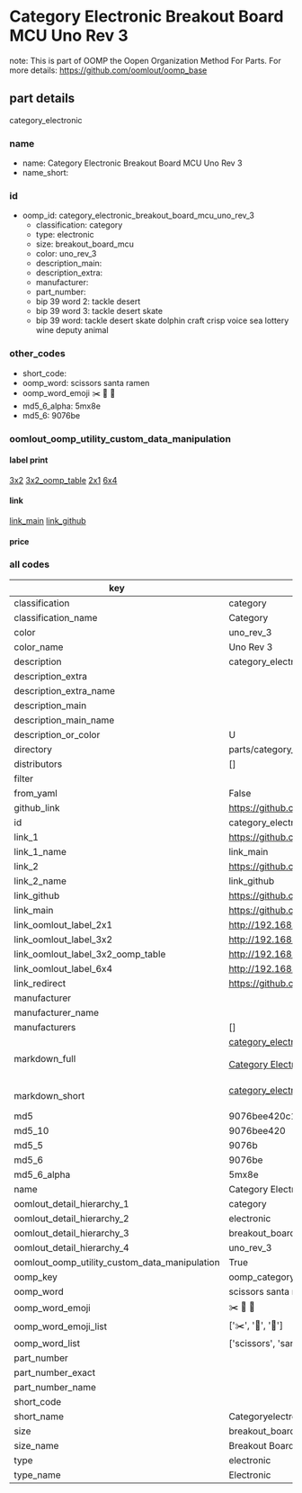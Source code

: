 # Category Electronic Breakout Board MCU Uno Rev 3  

note: This is part of OOMP the Oopen Organization Method For Parts. For more details: https://github.com/oomlout/oomp_base

##  part details
  



category_electronic



### name
* name: Category Electronic Breakout Board MCU Uno Rev 3
* name_short: 
### id
* oomp_id: category_electronic_breakout_board_mcu_uno_rev_3
  * classification: category
  * type: electronic
  * size: breakout_board_mcu
  * color: uno_rev_3
  * description_main: 
  * description_extra: 
  * manufacturer: 
  * part_number: 
  * bip 39 word 2: tackle desert
  * bip 39 word 3: tackle desert skate
  * bip 39 word: tackle desert skate dolphin craft crisp voice sea lottery wine deputy animal

### other_codes
* short_code: 
* oomp_word: scissors santa ramen
* oomp_word_emoji :scissors: :santa: :ramen:
* md5_6_alpha: 5mx8e
* md5_6: 9076be






### oomlout_oomp_utility_custom_data_manipulation
#### label print
[3x2](http://192.168.1.245:1112/?label=oomp%205mx8e)
[3x2_oomp_table](http://192.168.1.108:1112/?label=oomp%205mx8e)
[2x1](http://192.168.1.242:1112/?label=oomp%205mx8e)
[6x4](http://192.168.1.55:1112/?label=oomp%205mx8e)    

#### link

[link_main](https://github.com/oomlout/oomlout_oomp_version_1_messy/tree/main/parts/category_electronic_breakout_board_mcu_uno_rev_3) [link_github](https://github.com/oomlout/oomlout_oomp_version_1_messy/tree/main/parts/category_electronic_breakout_board_mcu_uno_rev_3)                             

#### price







### all codes 
| key | value |  
| --- | --- |  
| classification | category |  
| classification_name | Category |  
| color | uno_rev_3 |  
| color_name | Uno Rev 3 |  
| description | category_electronic |  
| description_extra |  |  
| description_extra_name |  |  
| description_main |  |  
| description_main_name |  |  
| description_or_color | U  |  
| directory | parts/category_electronic_breakout_board_mcu_uno_rev_3 |  
| distributors | [] |  
| filter |  |  
| from_yaml | False |  
| github_link | https://github.com/oomlout/oomlout_oomp_part_src/tree/main/parts/category_electronic_breakout_board_mcu_uno_rev_3 |  
| id | category_electronic_breakout_board_mcu_uno_rev_3 |  
| link_1 | https://github.com/oomlout/oomlout_oomp_version_1_messy/tree/main/parts/category_electronic_breakout_board_mcu_uno_rev_3 |  
| link_1_name | link_main |  
| link_2 | https://github.com/oomlout/oomlout_oomp_version_1_messy/tree/main/parts/category_electronic_breakout_board_mcu_uno_rev_3 |  
| link_2_name | link_github |  
| link_github | https://github.com/oomlout/oomlout_oomp_version_1_messy/tree/main/parts/category_electronic_breakout_board_mcu_uno_rev_3 |  
| link_main | https://github.com/oomlout/oomlout_oomp_version_1_messy/tree/main/parts/category_electronic_breakout_board_mcu_uno_rev_3 |  
| link_oomlout_label_2x1 | http://192.168.1.242:1112/?label=oomp%205mx8e |  
| link_oomlout_label_3x2 | http://192.168.1.245:1112/?label=oomp%205mx8e |  
| link_oomlout_label_3x2_oomp_table | http://192.168.1.108:1112/?label=oomp%205mx8e |  
| link_oomlout_label_6x4 | http://192.168.1.55:1112/?label=oomp%205mx8e |  
| link_redirect | https://github.com/oomlout/oomlout_oomp_version_1_messy/tree/main/parts/category_electronic_breakout_board_mcu_uno_rev_3 |  
| manufacturer |  |  
| manufacturer_name |  |  
| manufacturers | [] |  
| markdown_full | [category_electronic_breakout_board_mcu_uno_rev_3](none)<br>[](none)<br>[Category Electronic Breakout Board Mcu Uno Rev 3](none)<br><br> |  
| markdown_short | [category_electronic_breakout_board_mcu_uno_rev_3](none)<br><br> |  
| md5 | 9076bee420c1feacce99040d940eeee8 |  
| md5_10 | 9076bee420 |  
| md5_5 | 9076b |  
| md5_6 | 9076be |  
| md5_6_alpha | 5mx8e |  
| name | Category Electronic Breakout Board MCU Uno Rev 3 |  
| oomlout_detail_hierarchy_1 | category |  
| oomlout_detail_hierarchy_2 | electronic |  
| oomlout_detail_hierarchy_3 | breakout_board_mcu |  
| oomlout_detail_hierarchy_4 | uno_rev_3 |  
| oomlout_oomp_utility_custom_data_manipulation | True |  
| oomp_key | oomp_category_electronic_breakout_board_mcu_uno_rev_3 |  
| oomp_word | scissors santa ramen |  
| oomp_word_emoji | :scissors: :santa: :ramen: |  
| oomp_word_emoji_list | [':scissors:', ':santa:', ':ramen:'] |  
| oomp_word_list | ['scissors', 'santa', 'ramen'] |  
| part_number |  |  
| part_number_exact |  |  
| part_number_name |  |  
| short_code |  |  
| short_name | Categoryelectronic |  
| size | breakout_board_mcu |  
| size_name | Breakout Board MCU |  
| type | electronic |  
| type_name | Electronic |  
